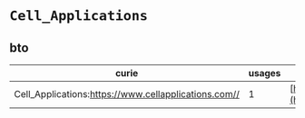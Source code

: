 # `Cell_Applications`

## bto

| curie                                                |   usages | nodes                                                                                                           |
|------------------------------------------------------|----------|-----------------------------------------------------------------------------------------------------------------|
| Cell_Applications:https://www.cellapplications.com// |        1 | [http://purl.obolibrary.org/obo/BTO:0006031](https://bioregistry.io/http://purl.obolibrary.org/obo/BTO:0006031) |
